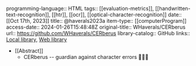 programming-language:: HTML
tags:: [[evaluation-metrics]], [[handwritten-text-recognition]], [[htr]], [[ocr]], [[optical-character-recognition]]
date:: [[Oct 17th, 2023]]
title:: @haverals2023a
item-type:: [[computerProgram]]
access-date:: 2024-01-26T15:48:48Z
original-title:: WHaverals/CERberus
url:: https://github.com/WHaverals/CERberus
library-catalog:: GitHub
links:: [Local library](zotero://select/groups/2386895/items/RDEXZELU), [Web library](https://www.zotero.org/groups/2386895/items/RDEXZELU)

- [[Abstract]]
	- CERberus -- guardian against character errors :dog::dog::dog: